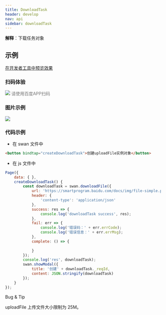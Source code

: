 ```yaml
---
title: DownloadTask 
header: develop
nav: api
sidebar: downloadTask 
---
```


 


**解释**：下载任务对象

 
## 示例

<a href="swanide://fragment/c77c402000c8ed09238116000c09165c1572947847546" title="在开发者工具中预览效果" target="_self">在开发者工具中预览效果</a>

### 扫码体验

<div class='scan-code-container'>
    <img src="https://b.bdstatic.com/miniapp/assets/images/doc_demo/downloadTask.png" class="demo-qrcode-image" />
    <font color=#777 12px>请使用百度APP扫码</font>
</div>

###  图片示例  

<div class="m-doc-custom-examples">
    <div class="m-doc-custom-examples-correct">
        <img src="https://b.bdstatic.com/miniapp/images/downloadTask.gif">
    </div>
    <div class="m-doc-custom-examples-correct">
        <img src=" ">
    </div>
    <div class="m-doc-custom-examples-correct">
        <img src=" ">
    </div>     
</div>

### 代码示例 



* 在 swan 文件中

```html
<button bindtap="createDownloadTask">创建uploadFile实例对象</button>
```

* 在 js 文件中

```js
Page({
    data: { },
    createDownloadTask() {
        const downloadTask = swan.downloadFile({
            url: 'https://smartprogram.baidu.com/docs/img/file-simple.pdf',
            header: {
                'content-type': 'application/json'
            },
            success: res => {
                console.log('downloadTask success', res);
            },
            fail: err => {
                console.log('错误码：' + err.errCode);
                console.log('错误信息：' + err.errMsg);
            },
            complete: () => {
               
            }
        });
        console.log('res', downloadTask);
        swan.showModal({
            title: '创建' + downloadTask._reqId,
            content: JSON.stringify(downloadTask)
        });
    }
});

```

 Bug & Tip 

uploadFile 上传文件大小限制为 25M。

